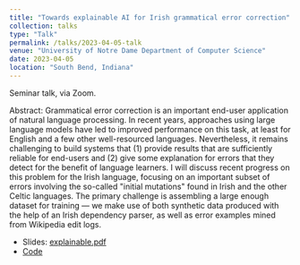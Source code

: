 ```yaml
---
title: "Towards explainable AI for Irish grammatical error correction"
collection: talks
type: "Talk"
permalink: /talks/2023-04-05-talk
venue: "University of Notre Dame Department of Computer Science"
date: 2023-04-05
location: "South Bend, Indiana"
---
```


Seminar talk, via Zoom.

Abstract: Grammatical error correction is an important end-user application of natural language processing. In recent years, approaches using large language models have led to improved performance on this task, at least for English and a few other well-resourced languages. Nevertheless, it remains challenging to build systems that (1) provide results that are sufficiently reliable for end-users and (2) give some explanation for errors that they detect for the benefit of language learners. I will discuss recent progress on this problem for the Irish language, focusing on an important subset of errors involving the so-called "initial mutations" found in Irish and the other Celtic languages. The primary challenge is assembling a large enough dataset for training — we make use of both synthetic data produced with the help of an Irish dependency parser, as well as error examples mined from Wikipedia edit logs.

* Slides: [explainable.pdf](/files/explainable.pdf)
* [Code](/software/2023-03-27-software)
